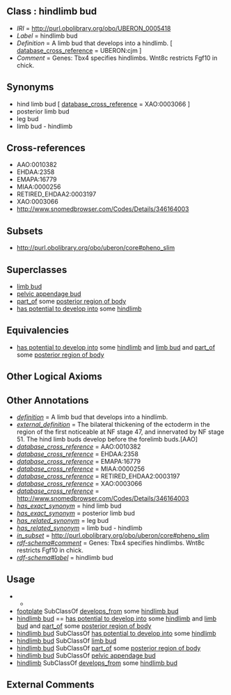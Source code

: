 
## Class : hindlimb bud

 * *IRI* = http://purl.obolibrary.org/obo/UBERON_0005418
 * *Label* = hindlimb bud
 * *Definition* = A limb bud that develops into a hindlimb. [ [database_cross_reference](../../ef/oboInOwl#hasDbXref.md) = UBERON:cjm ]
 * *Comment* = Genes: Tbx4 specifies hindlimbs. Wnt8c restricts Fgf10 in chick.

## Synonyms

 * hind limb bud [ [database_cross_reference](../../ef/oboInOwl#hasDbXref.md) = XAO:0003066 ]
 * posterior limb bud
 * leg bud
 * limb bud - hindlimb

## Cross-references

 * AAO:0010382
 * EHDAA:2358
 * EMAPA:16779
 * MIAA:0000256
 * RETIRED_EHDAA2:0003197
 * XAO:0003066
 * http://www.snomedbrowser.com/Codes/Details/346164003

## Subsets

 * http://purl.obolibrary.org/obo/uberon/core#pheno_slim

## Superclasses

 * [limb bud](../../UBERON/47/UBERON_0004347.md)
 * [pelvic appendage bud](../../UBERON/20/UBERON_0005420.md)
 * [part_of](../../BFO/50/BFO_0000050.md) some [posterior region of body](../../UBERON/54/UBERON_0000154.md)
 * [has potential to develop into](../../RO/87/RO_0002387.md) some [hindlimb](../../UBERON/03/UBERON_0002103.md)

## Equivalencies

 * [has potential to develop into](../../RO/87/RO_0002387.md) some [hindlimb](../../UBERON/03/UBERON_0002103.md) and [limb bud](../../UBERON/47/UBERON_0004347.md) and [part_of](../../BFO/50/BFO_0000050.md) some [posterior region of body](../../UBERON/54/UBERON_0000154.md)

## Other Logical Axioms


## Other Annotations

 * *[definition](../../IAO/15/IAO_0000115.md)* = A limb bud that develops into a hindlimb.
 * *[external_definition](../../UBPROP/01/UBPROP_0000001.md)* = The bilateral thickening of the ectoderm in the region of the first noticeable at NF stage 47, and innervated by NF stage 51. The hind limb buds develop before the forelimb buds.[AAO]
 * *[database_cross_reference](../../ef/oboInOwl#hasDbXref.md)* = AAO:0010382
 * *[database_cross_reference](../../ef/oboInOwl#hasDbXref.md)* = EHDAA:2358
 * *[database_cross_reference](../../ef/oboInOwl#hasDbXref.md)* = EMAPA:16779
 * *[database_cross_reference](../../ef/oboInOwl#hasDbXref.md)* = MIAA:0000256
 * *[database_cross_reference](../../ef/oboInOwl#hasDbXref.md)* = RETIRED_EHDAA2:0003197
 * *[database_cross_reference](../../ef/oboInOwl#hasDbXref.md)* = XAO:0003066
 * *[database_cross_reference](../../ef/oboInOwl#hasDbXref.md)* = http://www.snomedbrowser.com/Codes/Details/346164003
 * *[has_exact_synonym](../../ym/oboInOwl#hasExactSynonym.md)* = hind limb bud
 * *[has_exact_synonym](../../ym/oboInOwl#hasExactSynonym.md)* = posterior limb bud
 * *[has_related_synonym](../../ym/oboInOwl#hasRelatedSynonym.md)* = leg bud
 * *[has_related_synonym](../../ym/oboInOwl#hasRelatedSynonym.md)* = limb bud - hindlimb
 * *[in_subset](../../et/oboInOwl#inSubset.md)* = http://purl.obolibrary.org/obo/uberon/core#pheno_slim
 * *[rdf-schema#comment](../../nt/rdf-schema#comment.md)* = Genes: Tbx4 specifies hindlimbs. Wnt8c restricts Fgf10 in chick.
 * *[rdf-schema#label](../../el/rdf-schema#label.md)* = hindlimb bud

## Usage

 * -
 * [footplate](../../UBERON/71/UBERON_0006871.md) SubClassOf [develops_from](../../RO/02/RO_0002202.md) some [hindlimb bud](../../UBERON/18/UBERON_0005418.md)
 * [hindlimb bud](../../UBERON/18/UBERON_0005418.md) == [has potential to develop into](../../RO/87/RO_0002387.md) some [hindlimb](../../UBERON/03/UBERON_0002103.md) and [limb bud](../../UBERON/47/UBERON_0004347.md) and [part_of](../../BFO/50/BFO_0000050.md) some [posterior region of body](../../UBERON/54/UBERON_0000154.md)
 * [hindlimb bud](../../UBERON/18/UBERON_0005418.md) SubClassOf [has potential to develop into](../../RO/87/RO_0002387.md) some [hindlimb](../../UBERON/03/UBERON_0002103.md)
 * [hindlimb bud](../../UBERON/18/UBERON_0005418.md) SubClassOf [limb bud](../../UBERON/47/UBERON_0004347.md)
 * [hindlimb bud](../../UBERON/18/UBERON_0005418.md) SubClassOf [part_of](../../BFO/50/BFO_0000050.md) some [posterior region of body](../../UBERON/54/UBERON_0000154.md)
 * [hindlimb bud](../../UBERON/18/UBERON_0005418.md) SubClassOf [pelvic appendage bud](../../UBERON/20/UBERON_0005420.md)
 * [hindlimb](../../UBERON/03/UBERON_0002103.md) SubClassOf [develops_from](../../RO/02/RO_0002202.md) some [hindlimb bud](../../UBERON/18/UBERON_0005418.md)

## External Comments

